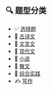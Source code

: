 ## 🔍 题型分类

- ✅ [选择题](选择题.md)
- 📜 [古诗文](古诗文.md)
- 📖 [文言文](文言文.md)
- 📗 [现代文](现代文.md)
- 📕 [小说](小说.md)
- 📙 [散文](散文.md)
- 🧩 [综合实践](综合实践.md)
- ✍️ [写作](写作.md)
